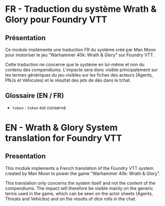 # FR - Traduction du système Wrath & Glory pour Foundry VTT

## Présentation

 Ce module implémente une traduction FR du système créé par Man Moon pour motoriser le jeu "Warhammer 40k: Wrath & Glory" sur Foundry VTT.

 Cette traduction ne concerne que le système en lui-même et non du contenu des compendiums.
 L'impacte sera donc visible principalement sur les termes génériques du jeu visibles sur les fiches des acteurs (Agents, PNJs et Véhicules) et le résultat des jets de dés dans le tchat.

## Glossaire (EN / FR)

 - `token` : `token` est conservé

# EN - Wrath & Glory System translation for Foundry VTT

## Presentation

 This module implements a French translation of the Foundry VTT system created by Man Moon to power the game "Warhammer 40k: Wrath & Glory".

 This translation only concerns the system itself and not the content of the compendiums.
 The impact will therefore be visible mainly on the generic terms used in the game, which can be seen on the actor sheets (Agents, Threats and Vehicles) and on the results of dice rolls in the chat.